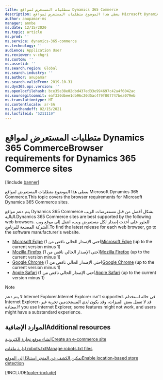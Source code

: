 ```yaml
---
title: متطلبات المستعرض لمواقع Dynamics 365 Commerce
description: يغطي هذا الموضوع متطلبات المستعرض لمواقع Microsoft Dynamics 365 Commerce.
author: anupamar-ms
manager: annbe
ms.date: 12/15/2020
ms.topic: article
ms.prod: ''
ms.service: dynamics-365-commerce
ms.technology: ''
audience: Application User
ms.reviewer: v-chgri
ms.custom: ''
ms.assetid: ''
ms.search.region: Global
ms.search.industry: ''
ms.author: anupamar
ms.search.validFrom: 2019-10-31
ms.dyn365.ops.version: ''
ms.openlocfilehash: bce35e38e02dbd437ed33e994697c42a4f6042ac
ms.sourcegitcommit: eaf330dbee1db96c20d5ac479f007747bea079eb
ms.translationtype: HT
ms.contentlocale: ar-SA
ms.lasthandoff: 02/15/2021
ms.locfileid: "5211119"
---
```

# <a name="browser-requirements-for-dynamics-365-commerce-sites"></a><span data-ttu-id="5aa8f-103">متطلبات المستعرض لمواقع Dynamics 365 Commerce</span><span class="sxs-lookup"><span data-stu-id="5aa8f-103">Browser requirements for Dynamics 365 Commerce sites</span></span>

[!include [banner](includes/banner.md)]

<span data-ttu-id="5aa8f-104">يغطي هذا الموضوع متطلبات المستعرض لمواقع Microsoft Dynamics 365 Commerce.</span><span class="sxs-lookup"><span data-stu-id="5aa8f-104">This topic covers the browser requirements for Microsoft Dynamics 365 Commerce sites.</span></span>

<span data-ttu-id="5aa8f-105">يتم دعم مواقع Dynamics 365 Commerce بشكل أفضل من قبل مستعرضات الويب التالية.</span><span class="sxs-lookup"><span data-stu-id="5aa8f-105">Dynamics 365 Commerce sites are best supported by the following web browsers.</span></span> <span data-ttu-id="5aa8f-106">للعثور على أحدث إصدار لكل مستعرض ويب، انتقل إلى موقع ويب الشركة المصنعة للبرنامج.</span><span class="sxs-lookup"><span data-stu-id="5aa8f-106">To find the latest release for each web browser, go to the software manufacturer's website.</span></span>

- <span data-ttu-id="5aa8f-107">[Microsoft Edge](https://www.microsoft.com/edge) (حتى الإصدار الحالي ناقص من 1)</span><span class="sxs-lookup"><span data-stu-id="5aa8f-107">[Microsoft Edge](https://www.microsoft.com/edge) (up to the current version minus 1)</span></span>
- <span data-ttu-id="5aa8f-108">[Mozilla Firefox](https://www.mozilla.org/firefox/new) (حتى الإصدار الحالي ناقص من 1)</span><span class="sxs-lookup"><span data-stu-id="5aa8f-108">[Mozilla Firefox](https://www.mozilla.org/firefox/new) (up to the current version minus 1)</span></span>
- <span data-ttu-id="5aa8f-109">[Google Chrome](https://www.google.com/chrome) (حتى الإصدار الحالي ناقص من 1)</span><span class="sxs-lookup"><span data-stu-id="5aa8f-109">[Google Chrome](https://www.google.com/chrome) (up to the current version minus 1)</span></span>
- <span data-ttu-id="5aa8f-110">[Apple Safari](https://support.apple.com/downloads/safari) (حتى الإصدار الحالي ناقص من 1)</span><span class="sxs-lookup"><span data-stu-id="5aa8f-110">[Apple Safari](https://support.apple.com/downloads/safari) (up to the current version minus 1)</span></span>

> [!NOTE]
> <span data-ttu-id="5aa8f-111">لا يتم دعم Internet Explorer.</span><span class="sxs-lookup"><span data-stu-id="5aa8f-111">Internet Explorer isn't supported.</span></span> <span data-ttu-id="5aa8f-112">في حالة استخدام Internet Explorer، قد لا تعمل بعض الميزات، وقد يكون لدي المستخدمين تجربة غير معتادة.</span><span class="sxs-lookup"><span data-stu-id="5aa8f-112">If you use Internet Explorer, some features might not work, and users might have a substandard experience.</span></span>

## <a name="additional-resources"></a><span data-ttu-id="5aa8f-113">الموارد الإضافية</span><span class="sxs-lookup"><span data-stu-id="5aa8f-113">Additional resources</span></span>

[<span data-ttu-id="5aa8f-114">إنشاء موقع تجارة إلكترونية</span><span class="sxs-lookup"><span data-stu-id="5aa8f-114">Create an e-commerce site</span></span>](create-ecommerce-site.md)

[<span data-ttu-id="5aa8f-115">إدارة ملفات robots.txt</span><span class="sxs-lookup"><span data-stu-id="5aa8f-115">Manage robots.txt files</span></span>](manage-robots-txt-files.md)

[<span data-ttu-id="5aa8f-116">تمكين الكشف عن المتجر استنادًا إلى الموقع</span><span class="sxs-lookup"><span data-stu-id="5aa8f-116">Enable location-based store detection</span></span>](enable-store-detection.md)


[!INCLUDE[footer-include](../includes/footer-banner.md)]